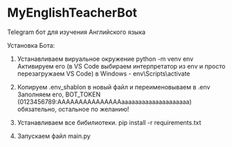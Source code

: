 # MyEnglishTeacherBot
Telegram бот для изучения Английского языка

Установка Бота:
1. Устанавливаем вируальное окружение
python -m venv env
Активируем его (в VS Code выбираем интерпретатор из env и просто перезагружаем VS Code)
в Windows - env\Scripts\activate

2. Копируем .env_shablon в новый файл и переименовываем в .env
Заполняем его, BOT_TOKEN (0123456789:AAAAAAAAAAAAAAAaaaaaaaaaaaaaaaaaaaa) обязательно, остальное по желанию!

3. Устанавливаем все бибилиотеки.
pip install -r requirements.txt

4. Запускаем файл main.py
